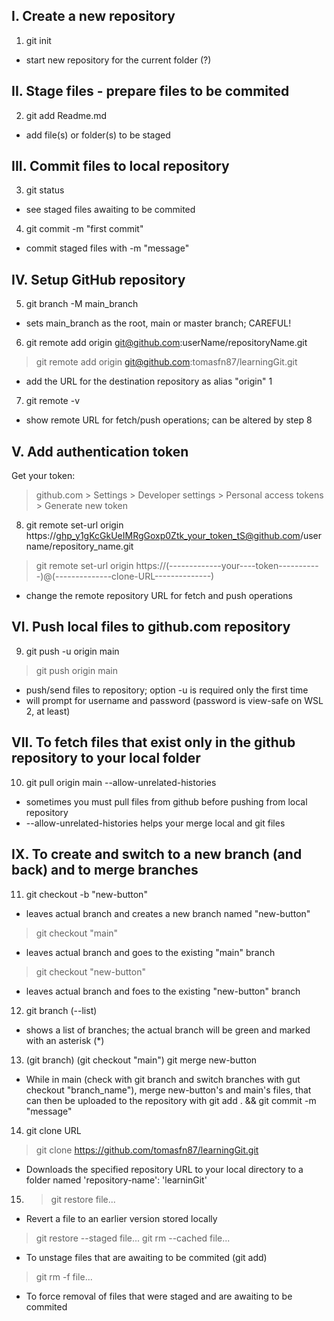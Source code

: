 I. Create a new repository
--------------------------
1) git init
 * start new repository for the current folder (?)

II. Stage files - prepare files to be commited
----------------------------------------------
2) git add Readme.md
 * add file(s) or folder(s) to be staged

III. Commit files to local repository
-------------------------------------
3) git status
 * see staged files awaiting to be commited

4) git commit -m "first commit"
 * commit staged files with -m "message"

IV. Setup GitHub repository
---------------------------
5) git branch -M main_branch
 * sets main_branch as the root, main or master branch; CAREFUL!

6) git remote add origin git@github.com:userName/repositoryName.git
 > git remote add origin git@github.com:tomasfn87/learningGit.git
 * add the URL for the destination repository as alias "origin"
1
7) git remote -v
 * show remote URL for fetch/push operations; can be altered by step 8

V. Add authentication token
---------------------------
Get your token:
> github.com > Settings > Developer settings > Personal access tokens > Generate new token
8) git remote set-url origin https://ghp_y1gKcGkUeIMRgGoxp0Ztk_your_token_tS@github.com/username/repository_name.git
 > git remote set-url origin https://(-------------your----token-----------)@(--------------clone-URL--------------)
 * change the remote repository URL for fetch and push operations

VI. Push local files to github.com repository
---------------------------------------------
9) git push -u origin main
 > git push origin main
 * push/send files to repository; option -u is required only the first time
 * will prompt for username and password (password is view-safe on WSL 2, at least)

VII. To fetch files that exist only in the github repository to your local folder
----------------------------------------------------------------------------------
10) git pull origin main --allow-unrelated-histories
 * sometimes you must pull files from github before pushing from local repository
 * --allow-unrelated-histories helps your merge local and git files

IX. To create and switch to a new branch (and back) and to merge branches
-------------------------------------------------------------------------
11) git checkout -b "new-button"
 * leaves actual branch and creates a new branch named "new-button"
 > git checkout "main"
 * leaves actual branch and goes to the existing "main" branch
 > git checkout "new-button"
 * leaves actual branch and foes to the existing "new-button" branch
 
12) git branch (--list) 
 * shows a list of branches; the actual branch will be green and marked with an asterisk (*)

13) (git branch) (git checkout "main") git merge new-button
 * While in main (check with git branch and switch branches with gut checkout "branch_name"), merge new-button's and main's files, that can then be uploaded to the repository with git add . && git commit -m "message"

14) git clone URL
  > git clone https://github.com/tomasfn87/learningGit.git
 * Downloads the specified repository URL to your local directory to a folder named 'repository-name': 'learninGit'

 15) > git restore file... 
   * Revert a file to an earlier version stored locally
 
   > git restore --staged file...
   > git rm --cached file...
   * To unstage files that are awaiting to be commited (git add)
   
   > git rm -f file...
   * To force removal of files that were staged and are awaiting to be commited
   
   
